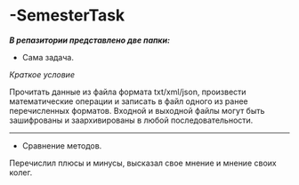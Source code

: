 # -SemesterTask
***В репазитории представлено две папки:***
- Сама задача.

*Краткое условие*

 Прочитать данные из файла формата txt/xml/json, произвести математические операции и записать в файл одного из ранее перечисленных форматов. Входной и выходной файлы могут быть зашифрованы и заархивированы в любой последовательности. 

<hr>

- Сравнение методов.

 Перечислил плюсы и минусы, высказал свое мнение и мнение своих колег.
